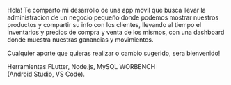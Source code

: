 Hola!
Te comparto mi desarrollo de una app movil que busca llevar la administracion de un negocio pequeño donde podemos mostrar nuestros productos y compartir
su info con los clientes, llevando al tiempo el inventarios y precios de compra y venta de los mismos, con una dashboard donde muestra nuestras ganancias y movimientos.

Cualquier aporte que quieras realizar o cambio sugerido, sera bienvenido!

Herramientas:FLutter, Node.js, MySQL WORBENCH  
(Android Studio, VS Code).

